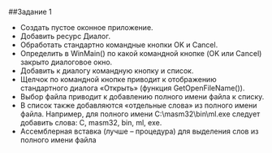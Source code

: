 ##Задание 1
* 	Создать пустое оконное приложение.
* 	Добавить ресурс Диалог.
* 	Обработать стандартно командные кнопки OK и Cancel.
* 	Определить в WinMain() по какой командной кнопке (OK или Cancel) закрыто диалоговое окно.
* 	Добавить к диалогу командную кнопку и список.
* 	Щелчок по командной кнопке приводит к отображению стандартного диалога «Открыть» (функция GetOpenFileName()).
* 	Выбор файла приводит к добавлению полного имени файла к списку.
* 	В список также добавляются «отдельные слова» из полного имени файла. Например, для полного имени C:\masm32\bin\ml.exe следует добавить слова: C, masm32, bin, ml, exe. 
*   Ассемблерная вставка (лучше – процедура) для выделения слов из полного имени файла 
